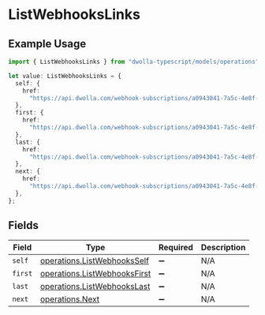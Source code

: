 # ListWebhooksLinks

## Example Usage

```typescript
import { ListWebhooksLinks } from "dwolla-typescript/models/operations";

let value: ListWebhooksLinks = {
  self: {
    href:
      "https://api.dwolla.com/webhook-subscriptions/a0943041-7a5c-4e8f-92de-b55711ef3a83/webhooks",
  },
  first: {
    href:
      "https://api.dwolla.com/webhook-subscriptions/a0943041-7a5c-4e8f-92de-b55711ef3a83/webhooks?limit=25&offset=0",
  },
  last: {
    href:
      "https://api.dwolla.com/webhook-subscriptions/a0943041-7a5c-4e8f-92de-b55711ef3a83/webhooks?limit=25&offset=150",
  },
  next: {
    href:
      "https://api.dwolla.com/webhook-subscriptions/a0943041-7a5c-4e8f-92de-b55711ef3a83/webhooks?limit=25&offset=25",
  },
};
```

## Fields

| Field                                                                        | Type                                                                         | Required                                                                     | Description                                                                  |
| ---------------------------------------------------------------------------- | ---------------------------------------------------------------------------- | ---------------------------------------------------------------------------- | ---------------------------------------------------------------------------- |
| `self`                                                                       | [operations.ListWebhooksSelf](../../models/operations/listwebhooksself.md)   | :heavy_minus_sign:                                                           | N/A                                                                          |
| `first`                                                                      | [operations.ListWebhooksFirst](../../models/operations/listwebhooksfirst.md) | :heavy_minus_sign:                                                           | N/A                                                                          |
| `last`                                                                       | [operations.ListWebhooksLast](../../models/operations/listwebhookslast.md)   | :heavy_minus_sign:                                                           | N/A                                                                          |
| `next`                                                                       | [operations.Next](../../models/operations/next.md)                           | :heavy_minus_sign:                                                           | N/A                                                                          |